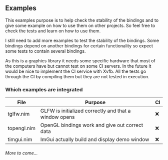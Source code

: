 ## Examples

This examples purpose is to help check the stability of the bindings and to give some example on
how to use them on other projects. So feel free to check the tests and learn on how to use them.

I still need to add more examples to test the stability of the bindings. Some bindings depend on
another bindings for certain functionality so expect some tests to contain several bindings.

As this is a graphics library it needs some specific hardware that most of the computers have but
cannot test on some CI servers. In the future it would be nice to implement the CI service with
Xvfb. All the tests go through the CI by compiling them but they are not tested in execution.

### Which examples are integrated

| File        | Purpose                                               | CI  |
|-------------|-------------------------------------------------------|-----|
| tglfw.nim   | GLFW is initialized correctly and that a window opens | :x: |
| topengl.nim | OpenGL bindings work and give out correct data        | :x: |
| timgui.nim  | ImGui actually build and display demo window          | :x: |

###### More to come...
